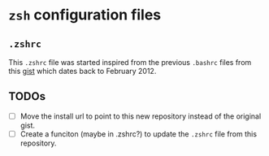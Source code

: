 # `zsh` configuration files

## `.zshrc`

This `.zshrc` file was started inspired from the previous `.bashrc` files from
this [gist](https://gist.github.com/rbf/1844923) which dates back to February
2012.

## TODOs

- [ ] Move the install url to point to this new repository instead of the
  original gist.
- [ ] Create a funciton (maybe in .zshrc?) to update the `.zshrc` file from
  this repository.
